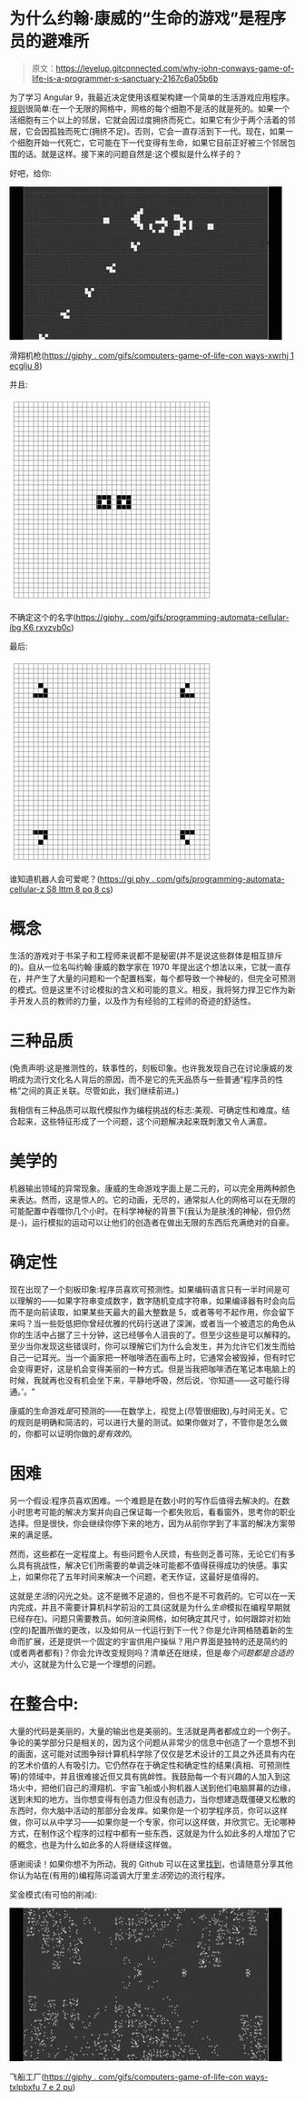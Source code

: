 # 为什么约翰·康威的“生命的游戏”是程序员的避难所

> 原文：<https://levelup.gitconnected.com/why-john-conways-game-of-life-is-a-programmer-s-sanctuary-2167c6a05b6b>

为了学习 Angular 9，我最近决定使用该框架构建一个简单的生活游戏应用程序。[规则](https://en.wikipedia.org/wiki/Conway%27s_Game_of_Life)很简单:在一个无限的网格中，网格的每个细胞不是活的就是死的。如果一个活细胞有三个以上的邻居，它就会因过度拥挤而死亡。如果它有少于两个活着的邻居，它会因孤独而死亡(拥挤不足)。否则，它会一直存活到下一代。现在，如果一个细胞开始一代死亡，它可能在下一代变得有生命，如果它目前正好被三个邻居包围的话。就是这样。接下来的问题自然是:这个模拟是什么样子的？

好吧，给你:

![](img/a4eaa0bb85e340522e111f1e5ad66dad.png)

滑翔机枪([https://giphy . com/gifs/computers-game-of-life-con ways-xwrhj 1 ecglju 8](https://giphy.com/gifs/computers-game-of-life-conways-XwRHJ1eCGLju8))

并且:

![](img/7e116c3661fea6ba986022286a9bc9cb.png)

不确定这个的名字([https://giphy . com/gifs/programming-automata-cellular-ibg K6 rxvzvb0c](https://giphy.com/gifs/programming-automata-cellular-IBGk6rXvzVb0c))

最后:

![](img/0863a5b6757b374605757984b3b83bde.png)

谁知道机器人会可爱呢？([https://gi phy . com/gifs/programming-automata-cellular-z S8 lttm 8 pq 8 cs](https://giphy.com/gifs/programming-automata-cellular-Zs8lttm8PQ8Cs))

# 概念

生活的游戏对于书呆子和工程师来说都不是秘密(并不是说这些群体是相互排斥的)。自从一位名叫约翰·康威的数学家在 1970 年提出这个想法以来，它就一直存在，并产生了大量的问题和一个配置档案，每个都导致一个神秘的，但完全可预测的模式。但是这里不讨论模拟的含义和可能的意义。相反，我将努力捍卫它作为新手开发人员的教师的力量，以及作为有经验的工程师的奇迹的舒适性。

# 三种品质

(免责声明:这是推测性的，轶事性的，刻板印象。也许我发现自己在讨论康威的发明成为流行文化名人背后的原因，而不是它的先天品质与一些普通“程序员的性格”之间的真正关联。尽管如此，我们继续前进。)

我相信有三种品质可以取代模拟作为编程挑战的标志:美观、可确定性和难度。结合起来，这些特征形成了一个问题，这个问题解决起来既刺激又令人满意。

# 美学的

机器输出领域的异常现象。康威的生命游戏字面上是二元的，可以完全用两种颜色来表达。然而，这是惊人的。它的动画，无尽的，通常拟人化的网格可以在无限的可能配置中吞噬你几个小时。在科学神秘的背景下(我认为是肤浅的神秘，但仍然是-)，运行模拟的运动可以让他们的创造者在做出无限的东西后充满绝对的自豪。

# 确定性

现在出现了一个刻板印象:程序员喜欢可预测性。如果编码语言只有一半时间是可以理解的——如果字符串变成数字，数字随机变成字符串，如果编译器有时会向后而不是向前读取，如果某些天最大的最大整数是 5，或者等号不起作用，你会留下来吗？当一些贬低把你曾经优雅的代码行送进了深渊，或者当一个被遗忘的角色从你的生活中占据了三十分钟，这已经够令人沮丧的了。但至少这些是可以解释的。至少当你发现这些错误时，你可以理解它们为什么会发生，并为允许它们发生而给自己一记耳光。当一个画家把一杯咖啡洒在画布上时，它通常会被毁掉，但有时它会变得更好，这是机会变得美丽的一种方式。但是当我把咖啡洒在笔记本电脑上的时候，我就再也没有机会坐下来，平静地呼吸，然后说，‘你知道——这可能行得通。’。"

康威的生命游戏*是*可预测的——在数学上，视觉上(尽管很细致),与时间无关。它的规则是明确和简洁的，可以进行大量的测试。如果你做对了，不管你是怎么做的，你都可以证明你做的*是有效的*。

# 困难

另一个假设:程序员喜欢困难。一个难题是在数小时的写作后值得去解决的。在数小时思考可能的解决方案并向自己保证每一个都失败后，看看窗外，思考你的职业选择。但是很快，你会继续你停下来的地方，因为从前你学到了丰富的解决方案带来的满足感。

然而，这些都在一定程度上。有些问题令人厌烦，有些则乏善可陈，无论它们有多么具有挑战性，解决它们所需要的单调乏味可能都不值得获得成功的快感。事实上，如果你花了五年时间来解决一个问题，老天作证，这最好是值得的。

这就是*生活*的闪光之处。这不是微不足道的，但也不是不可救药的。它可以在一天内完成，并且不需要计算机科学前沿的工具(这就是为什么*生命*模拟在编程早期就已经存在)。问题只需要教员。如何渲染网格，如何确定其尺寸，如何跟踪对初始(空的)配置所做的更改，以及如何从一代运行到下一代？你是允许网格随着新的生命而扩展，还是提供一个固定的宇宙供用户操纵？用户界面是独特的还是简约的(或者两者都有)？你会允许改变规则吗？清单还在继续，但是*每个问题都是合适的大小*，这就是为什么它是一个理想的问题。

# 在整合中:

大量的代码是美丽的，大量的输出也是美丽的。生活就是两者都成立的一个例子。争论的美学部分只是相关的，因为这个问题从非常少的信息中创造了一个意想不到的画面，这可能对试图争辩计算机科学除了仅仅是艺术设计的工具之外还具有内在的艺术价值的人有吸引力。它仍然存在于确定性和确定性的结果(真相、可预测性等)的领域中，并且很难接近但又具有挑衅性。我鼓励每一个有兴趣的人加入到这场火中，把他们自己的滑翔机、宇宙飞船或小狗机器人送到他们电脑屏幕的边缘，送到未知的地方。当你想变得有创造力但没有创造力，当你想建造既僵硬又松散的东西时，你大脑中活动的那部分会发痒。如果你是一个初学程序员，你可以这样做，你可以从中学习——如果你是一个专家，你可以这样做，并欣赏它。无论哪种方式，在制作这个程序的过程中都有一些东西，这就是为什么如此多的人增加了它的概念，也是为什么如此多的人将继续这样做。

感谢阅读！如果你想不为所动，我的 Github 可以在这里[找到](https://github.com/ryansmane)，也请随意分享其他你认为站在(有用的)编程陈词滥调大厅里*生活*旁边的流行程序。

奖金模式(有可怕的削减):

![](img/b84ef9c3d59e4af72810bad23cebdc63.png)

飞船工厂([https://giphy . com/gifs/computers-game-of-life-con ways-txlpbxfu 7 e 2 pu](https://giphy.com/gifs/computers-game-of-life-conways-tXlpbXfu7e2Pu))